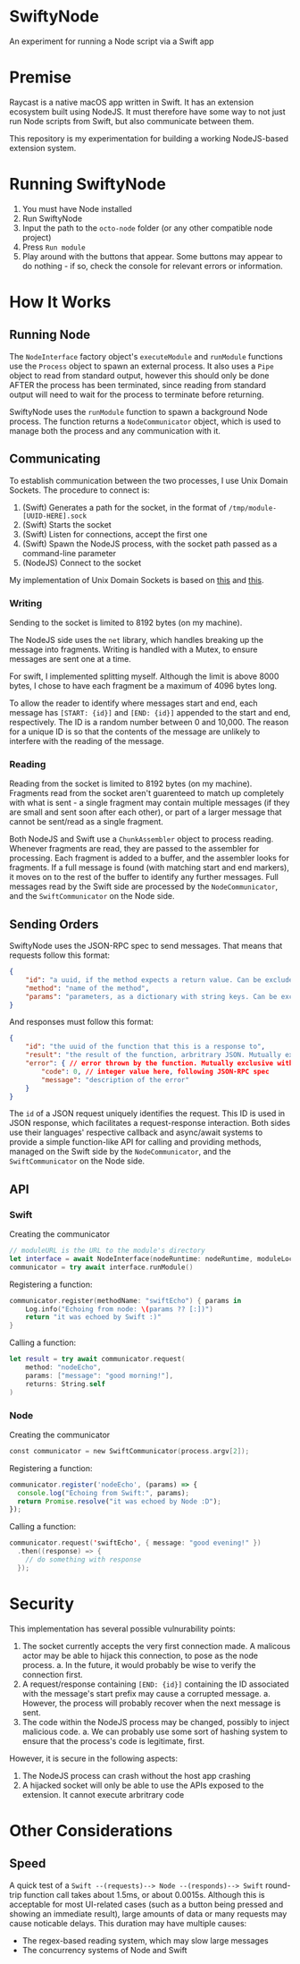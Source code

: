 # SwiftyNode
An experiment for running a Node script via a Swift app

# Premise

Raycast is a native macOS app written in Swift. It has an extension ecosystem built using NodeJS. It must therefore have some way to 
not just run Node scripts from Swift, but also communicate between them.

This repository is my experimentation for building a working NodeJS-based extension system. 

# Running SwiftyNode

1. You must have Node installed
2. Run SwiftyNode
3. Input the path to the `octo-node` folder (or any other compatible node project)
4. Press `Run module`
5. Play around with the buttons that appear. Some buttons may appear to do nothing - if so, check the console for relevant errors or 
information.

# How It Works

## Running Node

The `NodeInterface` factory object's `executeModule` and `runModule` functions use the `Process` object to spawn an external process. 
It also uses a `Pipe` object to read from standard output, however this should only be done AFTER the process has been terminated, since
reading from standard output will need to wait for the process to terminate before returning.

SwiftyNode uses the `runModule` function to spawn a background Node process. The function returns a `NodeCommunicator` object, which 
is used to manage both the process and any communication with it.

## Communicating

To establish communication between the two processes, I use Unix Domain Sockets. The procedure to connect is:
1. (Swift) Generates a path for the socket, in the format of `/tmp/module-[UUID-HERE].sock`
2. (Swift) Starts the socket
3. (Swift) Listen for connections, accept the first one
4. (Swift) Spawn the NodeJS process, with the socket path passed as a command-line parameter
5. (NodeJS) Connect to the socket

My implementation of Unix Domain Sockets is based on [this](https://gist.github.com/rouzbeh-abadi/7e6650f48b6643605c012a04068df533) and 
[this](https://gist.github.com/rouzbeh-abadi/3cdda4959e2360f0f9e4dabd819dd170).

### Writing

Sending to the socket is limited to 8192 bytes (on my machine).

The NodeJS side uses the `net` library, which handles breaking up the message into fragments. Writing is handled with a Mutex, to ensure
messages are sent one at a time.

For swift, I implemented splitting myself. Although the limit is above 8000 bytes, I chose to have each fragment be a maximum of 4096 
bytes long.

To allow the reader to identify where messages start and end, each message has `[START: {id}]` and `[END: {id}]` appended to the start 
and end, respectively. The ID is a random number between 0 and 10,000. The reason for a unique ID is so that the contents of the message are
unlikely to interfere with the reading of the message.

### Reading

Reading from the socket is limited to 8192 bytes (on my machine). Fragments read from the socket aren't guarenteed to match up completely 
with what is sent - a single fragment may contain multiple messages (if they are small and sent soon after each other), or part of a larger
message that cannot be sent/read as a single fragment.

Both NodeJS and Swift use a `ChunkAssembler` object to process reading. Whenever fragments are read, they are passed to the assembler
for processing. Each fragment is added to a buffer, and the assembler looks for fragments. If a full message is found (with matching start 
and end markers), it moves on to the rest of the buffer to identify any further messages. Full messages read by the Swift side are processed
by the `NodeCommunicator`, and the `SwiftCommunicator` on the Node side. 

## Sending Orders

SwiftyNode uses the JSON-RPC spec to send messages. That means that requests follow this format:
```json
{
    "id": "a uuid, if the method expects a return value. Can be excluded.",
    "method": "name of the method",
    "params": "parameters, as a dictionary with string keys. Can be excluded."
}
```

And responses must follow this format:
```json
{
    "id": "the uuid of the function that this is a response to",
    "result": "the result of the function, arbritrary JSON. Mutually exclusive with error",
    "error": { // error thrown by the function. Mutually exclusive with result.
        "code": 0, // integer value here, following JSON-RPC spec
        "message": "description of the error"
    }
}
```

The `id` of a JSON request uniquely identifies the request. This ID is used in JSON response, which facilitates a request-response 
interaction. Both sides use their languages' respective callback and async/await systems to provide a simple function-like API for calling 
and providing methods, managed on the Swift side by the `NodeCommunicator`, and the `SwiftCommunicator` on the Node side. 

## API

### Swift

Creating the communicator
```swift
// moduleURL is the URL to the module's directory
let interface = await NodeInterface(nodeRuntime: nodeRuntime, moduleLocation: moduleURL)
communicator = try await interface.runModule()
```

Registering a function:
```swift
communicator.register(methodName: "swiftEcho") { params in
    Log.info("Echoing from node: \(params ?? [:])")
    return "it was echoed by Swift :)"
}
```

Calling a function:
```swift
let result = try await communicator.request(
    method: "nodeEcho", 
    params: ["message": "good morning!"], 
    returns: String.self
)
```

### Node

Creating the communicator
```swift
const communicator = new SwiftCommunicator(process.argv[2]);
```

Registering a function:
```js
communicator.register('nodeEcho', (params) => {
  console.log("Echoing from Swift:", params);
  return Promise.resolve("it was echoed by Node :D");
});
```

Calling a function:
```swift
communicator.request('swiftEcho', { message: "good evening!" })
  .then((response) => {
    // do something with response
  });
```

# Security

This implementation has several possible vulnurability points:
1. The socket currently accepts the very first connection made. A malicous actor may be able to hijack this connection, to pose as the node process.
    a. In the future, it would probably be wise to verify the connection first.
2. A request/response containing `[END: {id}]` containing the ID associated with the message's start prefix may cause a corrupted message.
    a. However, the process will probably recover when the next message is sent.
3. The code within the NodeJS process may be changed, possibly to inject malicious code. 
    a. We can probably use some sort of hashing system to ensure that the process's code is legitimate, first.

However, it is secure in the following aspects:
1. The NodeJS process can crash without the host app crashing
2. A hijacked socket will only be able to use the APIs exposed to the extension. It cannot execute arbritrary code

# Other Considerations

## Speed

A quick test of a `Swift --(requests)--> Node --(responds)--> Swift` round-trip function call takes about 1.5ms, or about 0.0015s. Although this is
acceptable for most UI-related cases (such as a button being pressed and showing an immediate result), large amounts of data or many requests may 
cause noticable delays. This duration may have multiple causes:
- The regex-based reading system, which may slow large messages
- The concurrency systems of Node and Swift

